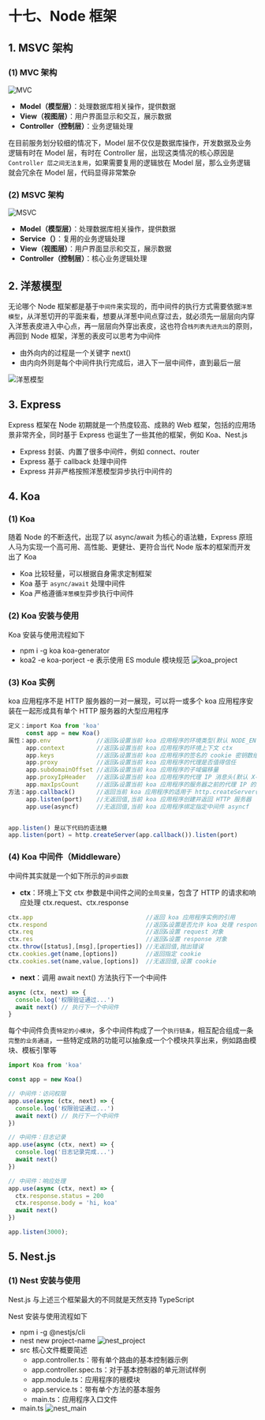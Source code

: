 # 十七、Node 框架

## 1. MSVC 架构

### (1) MVC 架构

![MVC](https://github.com/yuyuyuzhang/Blog/blob/master/images/%E5%90%8E%E7%AB%AF%E6%9C%8D%E5%8A%A1%E5%BC%80%E5%8F%91/Node/MVC.png)

* **Model（模型层）**：处理数据库相关操作，提供数据
* **View（视图层）**：用户界面显示和交互，展示数据
* **Controller（控制层）**：业务逻辑处理

在目前服务划分较细的情况下，Model 层不仅仅是数据库操作，开发数据及业务逻辑有时在 Model 层，有时在 Controller 层，出现这类情况的核心原因是 `Controller 层之间无法复用`，如果需要复用的逻辑放在 Model 层，那么业务逻辑就会冗余在 Model 层，代码显得非常繁杂

### (2) MSVC 架构

![MSVC](https://github.com/yuyuyuzhang/Blog/blob/master/images/%E5%90%8E%E7%AB%AF%E6%9C%8D%E5%8A%A1%E5%BC%80%E5%8F%91/Node/MSVC.png)

* **Model（模型层）**：处理数据库相关操作，提供数据
* **Service（）**：复用的业务逻辑处理
* **View（视图层）**：用户界面显示和交互，展示数据
* **Controller（控制层）**：核心业务逻辑处理

## 2. 洋葱模型

无论哪个 Node 框架都是基于`中间件`来实现的，而中间件的执行方式需要依据`洋葱模型`，从洋葱切开的平面来看，想要从洋葱中间点穿过去，就必须先一层层向内穿入洋葱表皮进入中心点，再一层层向外穿出表皮，这也符合`栈列表先进先出`的原则，再回到 Node 框架，洋葱的表皮可以思考为中间件

* 由外向内的过程是一个关键字 next()
* 由内向外则是每个中间件执行完成后，进入下一层中间件，直到最后一层

![洋葱模型](https://github.com/yuyuyuzhang/Blog/blob/master/images/%E5%90%8E%E7%AB%AF%E6%9C%8D%E5%8A%A1%E5%BC%80%E5%8F%91/Node/%E6%B4%8B%E8%91%B1%E6%A8%A1%E5%9E%8B.png)

## 3. Express

Express 框架在 Node 初期就是一个热度较高、成熟的 Web 框架，包括的应用场景非常齐全，同时基于 Express 也诞生了一些其他的框架，例如 Koa、Nest.js

* Express 封装、内置了很多中间件，例如 connect、router
* Express 基于 callback 处理中间件
* Express 并非严格按照洋葱模型异步执行中间件的

## 4. Koa

### (1) Koa

随着 Node 的不断迭代，出现了以 async/await 为核心的语法糖，Express 原班人马为实现一个高可用、高性能、更健壮、更符合当代 Node 版本的框架而开发出了 Koa

* Koa 比较轻量，可以根据自身需求定制框架
* Koa 基于 `async/await` 处理中间件
* Koa 严格遵循`洋葱模型`异步执行中间件

### (2) Koa 安装与使用

Koa 安装与使用流程如下

* npm i -g koa koa-generator
* koa2 -e koa-porject
  -e 表示使用 ES module 模块规范
  ![koa_project](https://github.com/yuyuyuzhang/Blog/blob/master/images/%E5%90%8E%E7%AB%AF%E6%9C%8D%E5%8A%A1%E5%BC%80%E5%8F%91/Node/koa_project.png)

### (3) Koa 实例

koa 应用程序不是 HTTP 服务器的一对一展现，可以将一或多个 koa 应用程序安装在一起形成具有单个 HTTP 服务器的大型应用程序

```js
定义：import Koa from 'koa'
     const app = new Koa()
属性：app.env             //返回&设置当前 koa 应用程序的环境类型(默认 NODE_ENV 或 development)
     app.context         //返回&设置当前 koa 应用程序的环境上下文 ctx
     app.keys            //返回&设置当前 koa 应用程序的签名的 cookie 密钥数组
     app.proxy           //返回&设置当前 koa 应用程序的代理是否值得信任
     app.subdomainOffset //返回&设置当前 koa 应用程序的子域偏移量
     app.proxyIpHeader   //返回&设置当前 koa 应用程序的代理 IP 消息头(默认 X-Forwarded-For)
     app.maxIpsCount     //返回&设置当前 koa 应用程序的服务器之前的代理 IP 的最大数量
方法：app.callback()      //返回当前 koa 应用程序的适用于 http.createServer() 方法的回调函数
     app.listen(port)    //无返回值,当前 koa 应用程序创建并返回 HTTP 服务器
     app.use(asyncf)     //无返回值,当前 koa 应用程序绑定指定中间件 asyncf


app.listen() 是以下代码的语法糖
app.listen(port) = http.createServer(app.callback()).listen(port)
```

### (4) Koa 中间件（Middleware）

中间件其实就是一个如下所示的`异步函数`

* **ctx**：环境上下文 ctx 参数是中间件之间的`全局变量`，包含了 HTTP 的请求和响应处理 ctx.request、ctx.response

```js
ctx.app                                //返回 koa 应用程序实例的引用
ctx.respond                            //返回&设置是否允许 koa 处理 response 对象
ctx.req                                //返回&设置 request 对象
ctx.res                                //返回&设置 response 对象
ctx.throw([status],[msg],[properties]) //无返回值,抛出错误
ctx.cookies.get(name,[options])        //返回指定 cookie
ctx.cookies.set(name,value,[options])  //无返回值,设置 cookie
```

* **next**：调用 await next() 方法执行下一个中间件

```js
async (ctx, next) => {
  console.log('权限验证通过...')
  await next() // 执行下一个中间件
}
```

每个中间件负责`特定的小模块`，多个中间件构成了一个`执行链条`，相互配合组成一条`完整的业务通道`，一些特定成熟的功能可以抽象成一个个模块共享出来，例如路由模块、模板引擎等

```js
import Koa from 'koa'

const app = new Koa()

// 中间件：访问权限
app.use(async (ctx, next) => {
  console.log('权限验证通过...')
  await next() // 执行下一个中间件
})

// 中间件：日志记录
app.use(async (ctx, next) => {
  console.log('日志记录完成...')
  await next()
})

// 中间件：响应处理
app.use(async (ctx, next) => {
  ctx.response.status = 200
  ctx.response.body = 'hi, koa'
  await next()
})

app.listen(3000);
```

## 5. Nest.js

### (1) Nest 安装与使用

Nest.js 与上述三个框架最大的不同就是天然支持 TypeScript

Nest 安装与使用流程如下

* npm i -g @nestjs/cli
* nest new project-name
    ![nest_project](https://github.com/yuyuyuzhang/Blog/blob/master/images/%E5%90%8E%E7%AB%AF%E6%9C%8D%E5%8A%A1%E5%BC%80%E5%8F%91/Node/nest_project.png)
* src 核心文件概要简述
  * app.controller.ts：带有单个路由的基本控制器示例
  * app.controller.spec.ts：对于基本控制器的单元测试样例
  * app.module.ts：应用程序的根模块
  * app.service.ts：带有单个方法的基本服务
  * main.ts：应用程序入口文件
* main.ts
  ![nest_main](https://github.com/yuyuyuzhang/Blog/blob/master/images/%E5%90%8E%E7%AB%AF%E6%9C%8D%E5%8A%A1%E5%BC%80%E5%8F%91/Node/nest_main.png)
